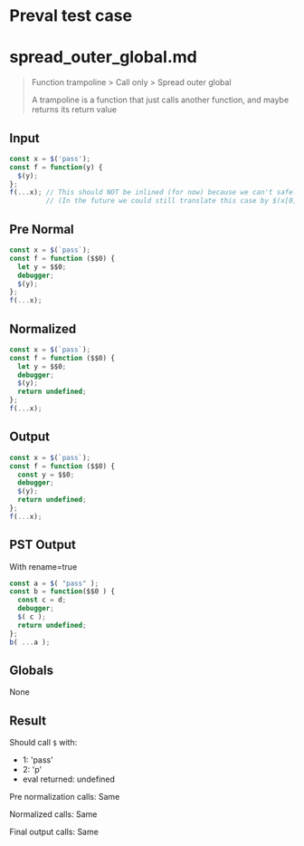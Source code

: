 # Preval test case

# spread_outer_global.md

> Function trampoline > Call only > Spread outer global
>
> A trampoline is a function that just calls another function, and maybe returns its return value

## Input

`````js filename=intro
const x = $('pass');
const f = function(y) {
  $(y);
};
f(...x); // This should NOT be inlined (for now) because we can't safely reason about the spread
         // (In the future we could still translate this case by $(x[0]) but that'll be a very specific rule)
`````

## Pre Normal


`````js filename=intro
const x = $(`pass`);
const f = function ($$0) {
  let y = $$0;
  debugger;
  $(y);
};
f(...x);
`````

## Normalized


`````js filename=intro
const x = $(`pass`);
const f = function ($$0) {
  let y = $$0;
  debugger;
  $(y);
  return undefined;
};
f(...x);
`````

## Output


`````js filename=intro
const x = $(`pass`);
const f = function ($$0) {
  const y = $$0;
  debugger;
  $(y);
  return undefined;
};
f(...x);
`````

## PST Output

With rename=true

`````js filename=intro
const a = $( "pass" );
const b = function($$0 ) {
  const c = d;
  debugger;
  $( c );
  return undefined;
};
b( ...a );
`````

## Globals

None

## Result

Should call `$` with:
 - 1: 'pass'
 - 2: 'p'
 - eval returned: undefined

Pre normalization calls: Same

Normalized calls: Same

Final output calls: Same
